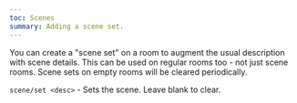 ```yaml
---
toc: Scenes
summary: Adding a scene set.
---
```

You can create a "scene set" on a room to augment the usual description with scene details.  This can be used on regular rooms too - not just scene rooms.  Scene sets on empty rooms will be cleared periodically.

`scene/set <desc>` - Sets the scene.  Leave blank to clear.
